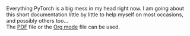 Everything PyTorch is a big mess in my head right now. I am going about this short documentation little by little to help myself on most occasions, and possibly others too...\
The [PDF](https://github.com/ckapoor7/pytorch-doc/blob/main/pytorch-doc.pdf) file or the [Org mode](https://github.com/ckapoor7/pytorch-doc/blob/main/pytorch-doc.org) file can be used. 
